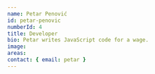 ```yaml
---
name: Petar Penović
id: petar-penovic
numberId: 4
title: Developer
bio: Petar writes JavaScript code for a wage.
image:
areas:
contact: { email: petar }
---
```

